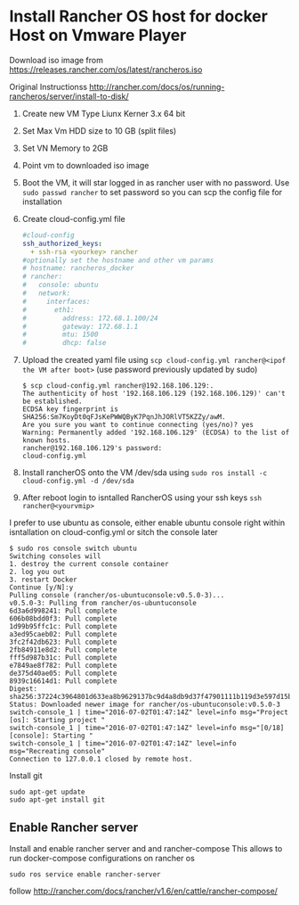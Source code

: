 # Install Rancher OS host for docker Host on Vmware Player

Download iso image from
https://releases.rancher.com/os/latest/rancheros.iso

Original Instructionss
http://rancher.com/docs/os/running-rancheros/server/install-to-disk/

1. Create new VM Type Liunx Kerner 3.x 64 bit
2. Set Max Vm HDD size to 10 GB (split files)
3. Set VN Memory to 2GB
4. Point vm to downloaded  iso image
5. Boot the VM, it will star logged in as rancher user with no password. Use `sudo passwd rancher` to set password so you can scp the config file for installation
6. Create cloud-config.yml file

    ```yml
    #cloud-config
    ssh_authorized_keys:
      + ssh-rsa <yourkey> rancher
    #optionally set the hostname and other vm params
    # hostname: rancheros_docker
    # rancher:
    #   console: ubuntu
    #   network:
    #     interfaces:
    #       eth1:
    #         address: 172.68.1.100/24
    #         gateway: 172.68.1.1
    #         mtu: 1500
    #         dhcp: false
    ```

7. Upload the created yaml file using `scp cloud-config.yml rancher@<ipof the VM after boot>` (use password previously updated by sudo)

    ```text
    $ scp cloud-config.yml rancher@192.168.106.129:.
    The authenticity of host '192.168.106.129 (192.168.106.129)' can't be established.
    ECDSA key fingerprint is SHA256:Sm7KoyDt0qFJsKePWWQByK7PqnJhJORlVT5KZZy/awM.
    Are you sure you want to continue connecting (yes/no)? yes
    Warning: Permanently added '192.168.106.129' (ECDSA) to the list of known hosts.
    rancher@192.168.106.129's password:
    cloud-config.yml
    ```

8. Install rancherOS onto the VM /dev/sda using `sudo ros install -c cloud-config.yml -d /dev/sda`
9. After reboot login to isntalled RancherOS using your ssh keys `ssh rancher@<yourvmip>`

I prefer to use ubuntu as console, either enable ubuntu console right within isntallation on cloud-config.yml
or sitch the console later

```text
$ sudo ros console switch ubuntu
Switching consoles will
1. destroy the current console container
2. log you out
3. restart Docker
Continue [y/N]:y
Pulling console (rancher/os-ubuntuconsole:v0.5.0-3)...
v0.5.0-3: Pulling from rancher/os-ubuntuconsole
6d3a6d998241: Pull complete
606b08bdd0f3: Pull complete
1d99b95ffc1c: Pull complete
a3ed95caeb02: Pull complete
3fc2f42db623: Pull complete
2fb84911e8d2: Pull complete
fff5d987b31c: Pull complete
e7849ae8f782: Pull complete
de375d40ae05: Pull complete
8939c16614d1: Pull complete
Digest: sha256:37224c3964801d633ea8b9629137bc9d4a8db9d37f47901111b119d3e597d15b
Status: Downloaded newer image for rancher/os-ubuntuconsole:v0.5.0-3
switch-console_1 | time="2016-07-02T01:47:14Z" level=info msg="Project [os]: Starting project "
switch-console_1 | time="2016-07-02T01:47:14Z" level=info msg="[0/18] [console]: Starting "
switch-console_1 | time="2016-07-02T01:47:14Z" level=info msg="Recreating console"
Connection to 127.0.0.1 closed by remote host.
```

Install git

```shell
sudo apt-get update
sudo apt-get install git
```

## Enable Rancher server

Install and enable rancher server and and rancher-compose
This allows to run docker-compose configurations on rancher os

```shell
sudo ros service enable rancher-server
```

follow
http://rancher.com/docs/rancher/v1.6/en/cattle/rancher-compose/